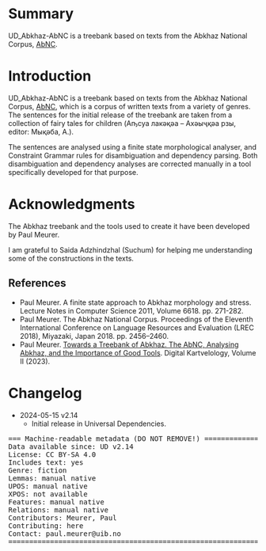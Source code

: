 # Summary

UD_Abkhaz-AbNC is a treebank based on texts from the Abkhaz National Corpus, [AbNC](https://clarino.uib.no/abnc).

# Introduction

UD_Abkhaz-AbNC is a treebank based on texts from the Abkhaz National Corpus, [AbNC](https://clarino.uib.no/abnc), which is a corpus of written texts from a variety of genres. The sentences for the initial release of the treebank are taken from a collection of fairy tales for children (Аҧсуа лакәқәа – Ахәыҷқәа рзы, editor: Мықәба, А.).

The sentences are analysed using a finite state morphological analyser, and Constraint Grammar rules for disambiguation and dependency parsing. Both disambiguation and dependency analyses are corrected manually in a tool specifically developed for that purpose.

# Acknowledgments

The Abkhaz treebank and the tools used to create it have been developed by Paul Meurer.

I am grateful to Saida Adzhindzhal (Suchum) for helping me understanding some of the constructions in the texts.

## References

* Paul Meurer. A finite state approach to Abkhaz morphology and stress. Lecture Notes in Computer Science 2011, Volume 6618. pp. 271-282.
* Paul Meurer. The Abkhaz National Corpus. Proceedings of the Eleventh International Conference on Language Resources and Evaluation (LREC 2018), Miyazaki, Japan 2018. pp. 2456–2460.
* Paul Meurer. [Towards a Treebank of Abkhaz. The AbNC, Analysing Abkhaz, and the Importance of Good Tools](https://doi.org/10.62235/dk.2.2023.7477). Digital Kartvelology, Volume II (2023). 

# Changelog

* 2024-05-15 v2.14
  * Initial release in Universal Dependencies.


<pre>
=== Machine-readable metadata (DO NOT REMOVE!) ================================
Data available since: UD v2.14
License: CC BY-SA 4.0
Includes text: yes
Genre: fiction
Lemmas: manual native
UPOS: manual native
XPOS: not available
Features: manual native
Relations: manual native
Contributors: Meurer, Paul
Contributing: here
Contact: paul.meurer@uib.no
===============================================================================
</pre>
